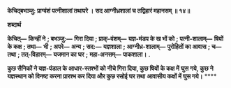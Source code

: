 **केचिद्बभञ्जु: प्राग्वंशं पत्नीशालां तथापरे ।** **सद आग्नीध्रशालां च तद्विहारं महानसम् ॥ १४॥** 

**शब्दार्थ** 

**केचित्—** **किन्हीं ने** **; बभञ्जु:—** **गिरा दिया** **; प्राक्-वंशम्—** **यज्ञ-मंडप के ख भों को** **; पत्नी-शालाम्—** **षियों के कक्ष** **; तथा—** **भी** **; अपरे—** **अन्य** **; सद:—** **यज्ञशाला** **; आग्नीध्र-शालाम्—** **पुरोहितों का आवास** **; च—** **तथा** **; तत्-विहारम्—** **यजमान का घर** **;** **महा-अनसम्—** **पाकशाला।** **.** 

**कुछ सैनिकों ने यज्ञ-पंडाल के आधार-स्तश्भों को नीचे गिरा दिया, कुछ षियों के कक्ष में** **घुस गये, कुछ ने यज्ञस्थान को विनष्ट करना प्रारश्भ कर दिया और कुछ रसोई घर तथा** **आवासीय कक्षों में घुस गये।** **** 